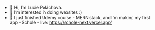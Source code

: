 - 👋 Hi, I’m Lucie Poláchová.
- 👀 I’m interested in doing websites :)
- 🌱 I just finished Udemy course - MERN stack, and I'm making my first app - Scholé - live: https://schole-next.vercel.app/
